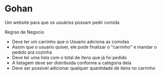 # Gohan
Um website para que os usuários possam pedir comida

Regras de Negocio 
 - Deve ter um carrinho que o Usuario adiciona as comidas 
 - Assim que o usuario quiser, ele pode finalizar o "carrinho" e mandar o pedido pra cozinha 
 - Deve ter uma lista com o total de itens que já foi pedido 
 - A listagem deve ser distribuida conforme a categoria dela 
 - Deve ser possivel adicionar qualquer quantidade de itens no carrinho
